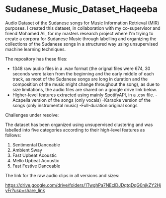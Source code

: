 # Sudanese_Music_Dataset_Haqeeba

Audio Dataset of the Sudanese songs for Music Information Retrieval (MIR) purposes.
I created this dataset, in collaboration with my co-supervisor and friend Mohamed Ali, for my masters research project where I'm trying to create a corpora for Sudanese Music through labelling and organizing the collections of the Sudanese songs in a structured way using unsupervised machine learning techniques.

The repository has these files:
- 1348 raw audio files in a .wav format (the orignal files were 674, 30 seconds were taken from the beginning and the early middle of each track, as most of the Sudanese songs are long in duration and the composition of the music might change throughout the song), as due to size limitations, the audio files are shared on a google drive link below.
- Higher-level features extracted using mainly SpotifyAPI, in a .csv file.
-Acapella version of the songs (only vocals)
-Karaoke version of the songs (only instrumental music)
-Full-duration original songs

Challenges under resolve:

The dataset has been organized using unsupervised clustering and was labelled into five categories according to their high-level features as follows:
1) Sentimental Danceable
2) Ambient Sway
3) Fast Upbeat Acoustic
4) Mello Upbeat Acoustic
5) Fast Festive Danceable


The link for the raw audio clips in all versions and sizes:

https://drive.google.com/drive/folders/1TwghPa7NEclDJDqtqDqG0njkZY2HjyFr?usp=share_link




